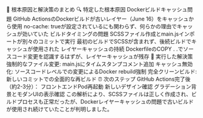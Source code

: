 🎯 根本原因と解決策のまとめ
🔍 特定した根本原因
Dockerビルドキャッシュ問題
GitHub ActionsのDockerビルドが古いレイヤー（June 16）をキャッシュから使用
no-cache: trueが設定されているにも関わらず、何らかの理由でキャッシュが効いていた
ビルドタイミングの問題
SCSSファイル作成とmain.jsインポートが別々のコミットで実行
最初のビルドでSCSSが含まれず、後続ビルドでキャッシュが使用された
レイヤーキャッシュの持続
DockerfileのCOPY . .でソースコード変更を認識するはずが、レイヤーキャッシュが残存
🔧 実行した解決策
強制的なファイル変更: main.jsにタイムスタンプコメント追加
キャッシュ無効化: ソースコードレベルでの変更によるDocker rebuild強制
完全クリーンビルド: 新しいコミットでの全面的な再ビルド
⏰ 次のステップ
GitHub Actions完了後（約2-3分）：
フロントエンドPod再起動
新しいデザイン確認
グラデーション背景とモダンUIの表示確認
この解析により、SCSSファイルは正しく作成され、ビルドプロセスも正常だったが、Dockerレイヤーキャッシュの問題で古いビルドが使用され続けていたことが判明しました。
